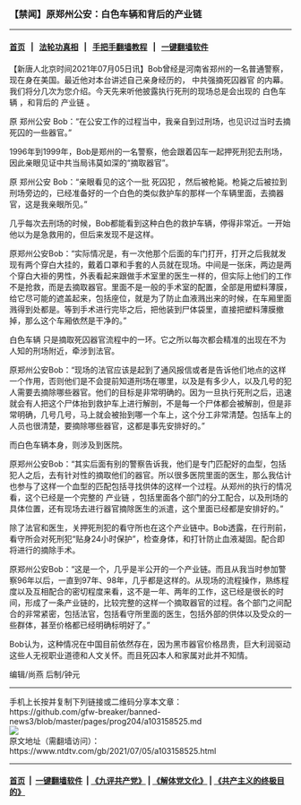 ### 【禁闻】原郑州公安：白色车辆和背后的产业链
------------------------

#### [首页](https://github.com/gfw-breaker/banned-news3/blob/master/README.md) &nbsp;&nbsp;|&nbsp;&nbsp; [法轮功真相](https://github.com/begood0513/basic/blob/master/README.md)  &nbsp;&nbsp;|&nbsp;&nbsp; [手把手翻墙教程](https://github.com/gfw-breaker/guides/wiki)  &nbsp;&nbsp;|&nbsp;&nbsp; [一键翻墙软件](https://github.com/gfw-breaker/nogfw/blob/master/README.md)  



<div><div class="post_content" itemprop="articleBody">
 <p>
  【新唐人北京时间2021年07月05日讯】Bob曾经是河南省郑州的一名普通警察，现在身在美国。最近他对本台讲述自己亲身经历的，
  <ok href="https://www.ntdtv.com/gb/中共强摘死囚器官.htm">
   中共强摘死囚器官
  </ok>
  的内幕。我们将分几次为您介绍。今天先来听他披露执行死刑的现场总是会出现的
  <ok href="https://www.ntdtv.com/gb/白色车辆.htm">
   白色车辆
  </ok>
  ，和背后的
  <ok href="https://www.ntdtv.com/gb/产业链.htm">
   产业链
  </ok>
  。
 </p>
 <p>
  原
  <ok href="https://www.ntdtv.com/gb/郑州公安.htm">
   郑州公安
  </ok>
  Bob：“在公安工作的过程当中，我亲自到过刑场，也见识过当时去摘死囚的一些器官。”
 </p>
 <p>
  1996年到1999年，Bob是郑州的一名警察，他会跟着囚车一起押死刑犯去刑场，因此亲眼见证中共当局讳莫如深的“摘取器官”。
 </p>
 <p>
  原
  <ok href="https://www.ntdtv.com/gb/郑州公安.htm">
   郑州公安
  </ok>
  Bob：“亲眼看见的这个一批
  <ok href="https://www.ntdtv.com/gb/死囚犯.htm">
   死囚犯
  </ok>
  ，然后被枪毙。枪毙之后被拉到刑场旁边的，已经准备好的一个白色的类似救护车的那样一个车辆里面，去摘器官，这是我亲眼所见。”
 </p>
 <p>
  几乎每次去刑场的时候，Bob都能看到这种白色的救护车辆，停得非常近。一开始他以为是急救用的，但后来发现不是这样。
 </p>
 <p>
  原郑州公安Bob：“实际情况是，有一次他那个后面的车门打开，打开之后我就发现有两个穿白大挂的，戴着口罩和手套的人员就在现场。中间是一张床，两边是两个穿白大褂的男性，外表看起来跟做手术室里的医生一样的，但实际上他们的工作不是抢救，而是去摘取器官。里面不是一般的手术室的配置，全部是用塑料薄膜，给它尽可能的遮盖起来，包括座位，就是为了防止血液溅出来的时候，在车厢里面溅得到处都是。等到手术进行完毕之后，把他装到尸体袋里，直接把塑料薄膜撤掉，那么这个车厢依然是干净的。”
 </p>
 <p>
  <ok href="https://www.ntdtv.com/gb/白色车辆.htm">
   白色车辆
  </ok>
  只是摘取死囚器官流程中的一环。它之所以每次都会精准的出现在不为人知的刑场附近，牵涉到法官。
 </p>
 <p>
  原郑州公安Bob：“现场的法官应该是起到了通风报信或者是告诉他们地点的这样一个作用，否则他们是不会提前知道刑场在哪里，以及是有多少人，以及几号的犯人需要去摘除哪些器官。他们的目标是非常明确的。因为一旦执行死刑之后，迅速就会有人把这个尸体抬到救护车上进行解剖，不是每一个尸体都会被解剖，但是非常明确，几号几号，马上就会被抬到哪一个车上，这个分工非常清楚。包括车上的人员也很清楚，要摘除哪些器官，这都是事先安排好的。”
 </p>
 <p>
  而白色车辆本身，则涉及到医院。
 </p>
 <p>
  原郑州公安Bob：“其实后面有别的警察告诉我，他们是专门匹配好的血型，包括犯人之后，去有针对性的摘取他们的器官。所以很多医院里面的医生，那么我估计也参与了这样一个血型的匹配包括寻找供体的这样一个过程。从郑州的执行的情况看，这个已经是一个完整的
  <ok href="https://www.ntdtv.com/gb/产业链.htm">
   产业链
  </ok>
  ，包括里面各个部门的分工配合，以及刑场的具体位置，还有现场去进行器官摘除医生的派遣，这个里面已经都是安排好的。”
 </p>
 <p>
  除了法官和医生，关押死刑犯的看守所也在这个产业链中。Bob透露，在行刑前，看守所会对死刑犯“贴身24小时保护”，检查身体，和打针防止血液凝固。配合即将进行的摘除手术。
 </p>
 <p>
  原郑州公安Bob：“这是一个，几乎是半公开的一个产业链。而且从我当时参加警察96年以后，一直到97年、98年，几乎都是这样的。从现场的流程操作，熟练程度以及互相配合的密切程度来看，这不是一年、两年的工作，这已经是很长的时间，形成了一条产业链的，比较完整的这样一个摘取器官的过程。各个部门之间配合的非常紧密，包括法官，包括看守所里面的医生，包括外部的供体以及受众的一些群体，甚至价格都已经明确标明好了。”
 </p>
 <p>
  Bob认为，这种情况在中国目前依然存在，因为黑市器官价格昂贵，巨大利润驱动这些人无视职业道德和人文关怀。而且死囚本人和家属对此并不知情。
 </p>
 <p>
  编辑/尚燕 后制/钟元
 </p>
 <div class="single_ad">
 </div>
</div>
</div>
<hr/>
手机上长按并复制下列链接或二维码分享本文章：<br/>
https://github.com/gfw-breaker/banned-news3/blob/master/pages/prog204/a103158525.md <br/>
<a href='https://github.com/gfw-breaker/banned-news3/blob/master/pages/prog204/a103158525.md'><img src='https://github.com/gfw-breaker/banned-news3/blob/master/pages/prog204/a103158525.md.png'/></a> <br/>
原文地址（需翻墙访问）：https://www.ntdtv.com/gb/2021/07/05/a103158525.html


------------------------
#### [首页](https://github.com/gfw-breaker/banned-news3/blob/master/README.md) &nbsp;|&nbsp; [一键翻墙软件](https://github.com/gfw-breaker/nogfw/blob/master/README.md) &nbsp;| [《九评共产党》](https://github.com/gfw-breaker/9ping.md/blob/master/README.md#九评之一评共产党是什么) | [《解体党文化》](https://github.com/gfw-breaker/jtdwh.md/blob/master/README.md) | [《共产主义的终极目的》](https://github.com/gfw-breaker/gczydzjmd.md/blob/master/README.md)


<img src='http://gfw-breaker.win/banned-news3/pages/prog204/a103158525.md' width='0px' height='0px'/>